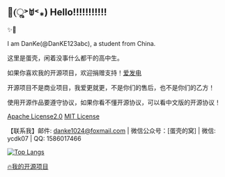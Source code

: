 ## 🌟(ૢ˃ꌂ˂⁎) Hello!!!!!!!!!!!

✨🌈

I am DanKe(@DanKE123abc), a student from China.

这里是蛋壳，闲着没事什么都干的高中生。

如果你喜欢我的开源项目，欢迎捐赠支持！[爱发电](https://afdian.net/a/eggdk)

开源项目不是商业项目，我爱更就更，不是你们的售后，也不是你们的乙方！

使用开源作品要遵守协议，如果你看不懂开源协议，可以看中文版的开源协议！

[Apache License2.0](https://github.com/DanKE123abc/DanKE123abc/blob/main/%5B%E4%B8%AD%5D%20Apache%20License2.0.txt) [MIT License](https://github.com/DanKE123abc/DanKE123abc/blob/main/%5B%E4%B8%AD%5D%20MIT%20License.txt)

【联系我】邮件: danke1024@foxmail.com | 微信公众号：[蛋壳的窝] | 微信: ycdk07 | QQ: 1586017466


[![Top Langs](https://github-readme-stats.vercel.app/api/top-langs/?username=DanKE123abc)](https://danke-cn.eu.org)

[🔥我的开源项目](https://github.com/DanKE123abc/DanKE123abc/blob/main/MOSP.md)
